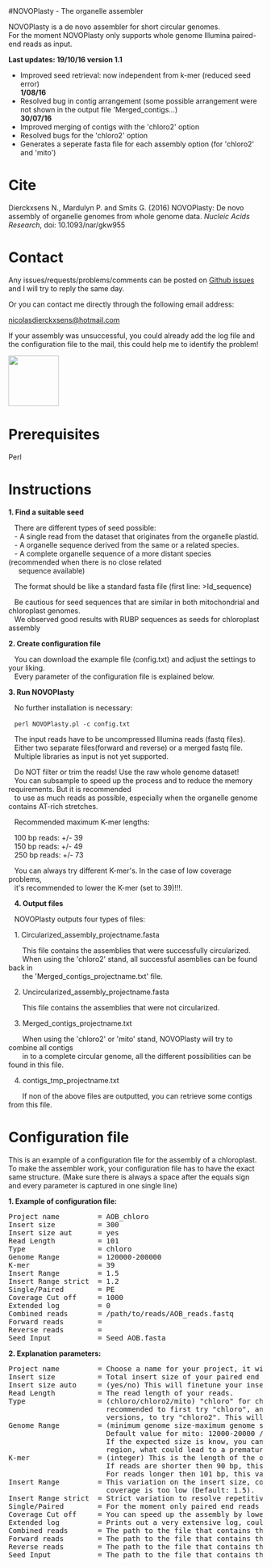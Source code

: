<html>
#NOVOPlasty - The organelle assembler                            

NOVOPlasty is a de novo assembler for short circular genomes.</br>
For the moment NOVOPlasty only supports whole genome Illumina paired-end reads as input.

<strong>Last updates: 19/10/16 version 1.1</strong></br>
- Improved seed retrieval: now independent from k-mer (reduced seed error)</br>
<strong>1/08/16</strong>
- Resolved bug in contig arrangement (some possible arrangement were not shown in the output file 'Merged_contigs...)</br>
<strong>30/07/16</strong>
- Improved merging of contigs with the 'chloro2' option
- Resolved bugs for the 'chloro2' option
- Generates a seperate fasta file for each assembly option (for 'chloro2' and 'mito')</br>



# Cite

Dierckxsens N., Mardulyn P. and Smits G. (2016) NOVOPlasty: De novo assembly of organelle genomes from whole genome data. <i>Nucleic Acids Research</i>, doi: 10.1093/nar/gkw955


# Contact

Any issues/requests/problems/comments can be posted on [Github issues](https://github.com/ndierckx/NOVOPlasty/issues) and I will try to reply the same day.

Or you can contact me directly through the following email address:

nicolasdierckxsens@hotmail.com 

If your assembly was unsuccessful, you could already add the log file and the configuration file to the mail, this could help me to identify the problem!

<a href="http://ibsquare.be/" target="_blank"><img border="0" src="http://ibsquare.be/sites/default/files/logo_1.png" width="100" height="100" ></a>           


# Prerequisites

Perl


# Instructions

<strong>1\. Find a suitable seed</strong>

&nbsp;&nbsp;&nbsp;There are different types of seed possible:</br>
&nbsp;&nbsp;&nbsp;- A single read from the dataset that originates from the organelle plastid.</br>
&nbsp;&nbsp;&nbsp;- A organelle sequence derived from the same or a related species.</br>
&nbsp;&nbsp;&nbsp;- A complete organelle sequence of a more distant species (recommended when there is no close related</br>
&nbsp;&nbsp;&nbsp;&nbsp;&nbsp;sequence available)

&nbsp;&nbsp;&nbsp;The format should be like a standard fasta file (first line: >Id_sequence)

&nbsp;&nbsp;&nbsp;Be cautious for seed sequences that are similar in both mitochondrial and chloroplast genomes.</br>
&nbsp;&nbsp;&nbsp;We observed good results with RUBP sequences as seeds for chloroplast assembly

<strong>2\. Create configuration file</strong>

&nbsp;&nbsp;&nbsp;You can download the example file (config.txt) and adjust the settings to your liking.</br>
&nbsp;&nbsp;&nbsp;Every parameter of the configuration file is explained below. 


<strong>3\. Run NOVOPlasty</strong>

&nbsp;&nbsp;&nbsp;No further installation is necessary:

&nbsp;&nbsp;&nbsp;<code>perl NOVOPlasty.pl -c config.txt</code>

&nbsp;&nbsp;&nbsp;The input reads have to be uncompressed Illumina reads (fastq files).</br>
&nbsp;&nbsp;&nbsp;Either two separate files(forward and reverse) or a merged fastq file.</br>
&nbsp;&nbsp;&nbsp;Multiple libraries as input is not yet supported.

&nbsp;&nbsp;&nbsp;Do NOT filter or trim the reads! Use the raw whole genome dataset!</br>
&nbsp;&nbsp;&nbsp;You can subsample to speed up the process and to reduce the memory requirements. But it is recommended </br> &nbsp;&nbsp;&nbsp;to use as much reads as possible, especially when the organelle genome contains AT-rich stretches.

&nbsp;&nbsp;&nbsp;Recommended maximum K-mer lengths:</br>

&nbsp;&nbsp;&nbsp;100 bp reads: +/- 39</br>
&nbsp;&nbsp;&nbsp;150 bp reads: +/- 49</br>
&nbsp;&nbsp;&nbsp;250 bp reads: +/- 73</br>

&nbsp;&nbsp;&nbsp;You can always try different K-mer's. In the case of low coverage problems, </br> 
&nbsp;&nbsp;&nbsp;it's recommended to lower the K-mer (set to 39)!!!.</br>

&nbsp;&nbsp;&nbsp;<strong>4\. Output files</strong>

&nbsp;&nbsp;&nbsp;NOVOPlasty outputs four types of files:

&nbsp;&nbsp;&nbsp;1\. Circularized_assembly_projectname.fasta

&nbsp;&nbsp;&nbsp;&nbsp;&nbsp;&nbsp;&nbsp;This file contains the assemblies that were successfully circularized. </br>
&nbsp;&nbsp;&nbsp;&nbsp;&nbsp;&nbsp;&nbsp;When using the 'chloro2' stand, all successful asemblies can be found back in</br> 
&nbsp;&nbsp;&nbsp;&nbsp;&nbsp;&nbsp;&nbsp;the 'Merged_contigs_projectname.txt' file.

&nbsp;&nbsp;&nbsp;2\. Uncircularized_assembly_projectname.fasta

&nbsp;&nbsp;&nbsp;&nbsp;&nbsp;&nbsp;&nbsp;This file contains the assemblies that were not circularized.

&nbsp;&nbsp;&nbsp;3\. Merged_contigs_projectname.txt

&nbsp;&nbsp;&nbsp;&nbsp;&nbsp;&nbsp;&nbsp;When using the 'chloro2' or 'mito' stand, NOVOPlasty will try to combine all contigs </br>
&nbsp;&nbsp;&nbsp;&nbsp;&nbsp;&nbsp;&nbsp;in to a complete circular genome, all the different possibilities can be found in this file.

&nbsp;&nbsp;&nbsp;4\. contigs_tmp_projectname.txt

&nbsp;&nbsp;&nbsp;&nbsp;&nbsp;&nbsp;&nbsp;If non of the above files are outputted, you can retrieve some contigs from this file.


# Configuration file

This is an example of a configuration file for the assembly of a chloroplast.
To make the assembler work, your configuration file has to have the exact same structure.
(Make sure there is always a space after the equals sign and every parameter is captured in one single line)

<strong>1\. Example of configuration file:</strong>
<pre>
Project name         = AOB_chloro
Insert size          = 300
Insert size aut      = yes
Read Length          = 101
Type                 = chloro
Genome Range         = 120000-200000
K-mer                = 39
Insert Range         = 1.5
Insert Range strict  = 1.2
Single/Paired        = PE
Coverage Cut off     = 1000
Extended log         = 0
Combined reads       = /path/to/reads/AOB_reads.fastq
Forward reads        = 
Reverse reads        = 
Seed Input           = Seed_AOB.fasta
</pre>

<strong>2\. Explanation parameters:</strong>
<pre>
Project name         = Choose a name for your project, it will be used for the output files.
Insert size          = Total insert size of your paired end reads, it doesn't have to be accurate but should be close enough.
Insert size auto     = (yes/no) This will finetune your insert size automatically (Default: yes)
Read Length          = The read length of your reads.
Type                 = (chloro/chloro2/mito) "chloro" for chloroplast assembly and "mito for mitochondrial assembly. It is     
                       recommended to first try "chloro", and if you don't get a circularized genome or it splits in to many
                       versions, to try "chloro2". This will create different contigs without circularizing
Genome Range         = (minimum genome size-maximum genome size) The expected genome size range of the genome.
                       Default value for mito: 12000-20000 / Default value for chloro: 120000-200000
                       If the expected size is know, you can lower the range, this can be useful when there is a repetitive
                       region, what could lead to a premature circularization of the genome.
K-mer                = (integer) This is the length of the overlap between matching reads (Default: 39). 
                       If reads are shorter then 90 bp, this value should be decreased. 
                       For reads longer then 101 bp, this value can be increased, but this is not necessary.
Insert Range         = This variation on the insert size, could lower it when the coverage is very high or raise it when the
                       coverage is too low (Default: 1.5). 
Insert Range strict  = Strict variation to resolve repetitive regions (Default: 1.2). 
Single/Paired        = For the moment only paired end reads are supported.
Coverage Cut off     = You can speed up the assembly by lowering the coverage cut off, standard it will use up to 1000 coverage
Extended log         = Prints out a very extensive log, could be useful to send me when there is a problem  (0/1).
Combined reads       = The path to the file that contains the combined reads (forward and reverse in 1 file)
Forward reads        = The path to the file that contains the forward reads
Reverse reads        = The path to the file that contains the reverse reads
Seed Input           = The path to the file that contains the seed sequence
</pre>
</html>
